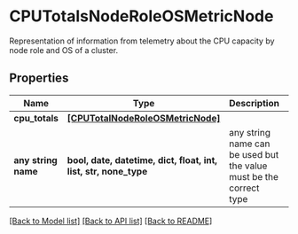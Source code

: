 # CPUTotalsNodeRoleOSMetricNode

Representation of information from telemetry about the CPU capacity by node role and OS of a cluster.

## Properties
Name | Type | Description | Notes
------------ | ------------- | ------------- | -------------
**cpu_totals** | [**[CPUTotalNodeRoleOSMetricNode]**](CPUTotalNodeRoleOSMetricNode.md) |  | [optional]
**any string name** | **bool, date, datetime, dict, float, int, list, str, none_type** | any string name can be used but the value must be the correct type | [optional]

[[Back to Model list]](../README.md#documentation-for-models) [[Back to API list]](../README.md#documentation-for-api-endpoints) [[Back to README]](../README.md)
